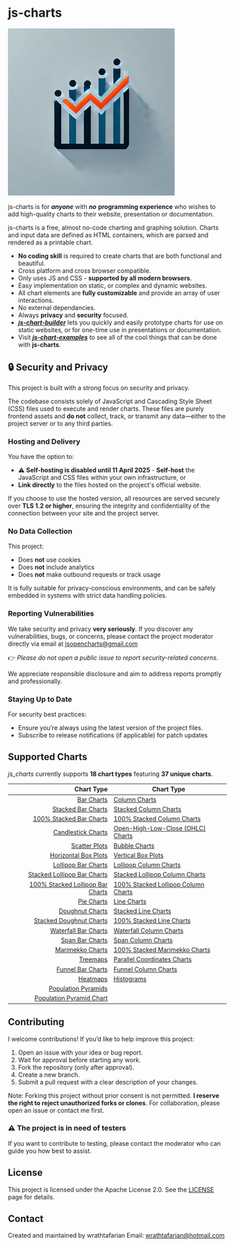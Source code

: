 # js-charts

![js-charts logo](./images/logo/js-charts-logo-medium-384x384.png)

js-charts is for ***anyone*** with ***no*** **programming experience** who wishes to add high-quality charts to their website, presentation or documentation.

js-charts is a free, almost no-code charting and graphing solution. Charts and input data are defined as HTML containers, which are parsed and rendered as a printable chart.

- **No coding skill** is required to create charts that are both functional and beautiful.
- Cross platform and cross browser compatible.
- Only uses JS and CSS - **supported by all modern browsers**.
- Easy implementation on static, or complex and dynamic websites.
- All chart elements are **fully customizable** and provide an array of user interactions.
- No external dependancies.
- Always **privacy** and **security** focused.
- ***[js-chart-builder](https://github.com/wrathtafarian/js-chart-builder)*** lets you quickly and easily prototype charts for use on static websites, or for one-time use in presentations or documentation.
- Visit ***[js-chart-examples](https://github.com/wrathtafarian/js-chart-examples)*** to see all of the cool things that can be done with **js-charts**.

## 🔒 Security and Privacy

This project is built with a strong focus on security and privacy.

The codebase consists solely of JavaScript and Cascading Style Sheet (CSS) files used to execute and render charts. These files are purely frontend assets and **do not** collect, track, or transmit any data—either to the project server or to any third parties.

### Hosting and Delivery

You have the option to:

 - ⚠️ **Self-hosting is disabled until 11 April 2025** - **Self-host** the JavaScript and CSS files within your own infrastructure, or
 - **Link directly** to the files hosted on the project's official website.

If you choose to use the hosted version, all resources are served securely over **TLS 1.2 or higher**, ensuring the integrity and confidentiality of the connection between your site and the project server.

### No Data Collection

This project:

 - Does **not** use cookies
 - Does **not** include analytics
 - Does **not** make outbound requests or track usage

It is fully suitable for privacy-conscious environments, and can be safely embedded in systems with strict data handling policies.

### Reporting Vulnerabilities

We take security and privacy **very seriously**. If you discover any vulnerabilities, bugs, or concerns, please contact the project moderator directly via email at jsopencharts@gmail.com

👉 *Please do not open a public issue to report security-related concerns.*

We appreciate responsible disclosure and aim to address reports promptly and professionally.

### Staying Up to Date

For security best practices:

 - Ensure you’re always using the latest version of the project files.
 - Subscribe to release notifications (if applicable) for patch updates


## Supported Charts
_js_charts_ currently supports **18 chart types** featuring **37 unique charts**.

| Chart Type                      | Chart Type                         |
|--------------------------------:|------------------------------------|
| [Bar Charts](https://github.com/wrathtafarian/js-charts/wiki/Chart-Types-Bar-Charts) | [Column Charts](https://github.com/wrathtafarian/js-charts/wiki/Chart-Types-Column-Charts) |
| [Stacked Bar Charts](https://github.com/wrathtafarian/js-charts/wiki/Chart-Types-Bar-Charts) | [Stacked Column Charts](https://github.com/wrathtafarian/js-charts/wiki/Chart-Types-Column-Charts) |
| [100% Stacked Bar Charts](https://github.com/wrathtafarian/js-charts/wiki/Chart-Types-Bar-Charts) | [100% Stacked Column Charts](https://github.com/wrathtafarian/js-charts/wiki/Chart-Types-Column-Charts) |
| [Candlestick Charts](https://github.com/wrathtafarian/js-charts/wiki/Chart-Types-Candlestick-Charts) | [Open-High-Low-Close (OHLC) Charts](https://github.com/wrathtafarian/js-charts/wiki/Chart-Types-Open‐High‐Low‐Close-Charts) |
| [Scatter Plots](https://github.com/wrathtafarian/js-charts/wiki/Chart-Types-Scatter-Plots) | [Bubble Charts](https://github.com/wrathtafarian/js-charts/wiki/Chart-Types-Bubble-Charts) |
| [Horizontal Box Plots](https://github.com/wrathtafarian/js-charts/wiki/Chart-Types-Box-Plots) | [Vertical Box Plots](https://github.com/wrathtafarian/js-charts/wiki/Chart-Types-Box-Plots) |
| [Lollipop Bar Charts](https://github.com/wrathtafarian/js-charts/wiki/Chart-Types-Lollipop-Charts) | [Lollipop Column Charts](https://github.com/wrathtafarian/js-charts/wiki/Chart-Types-Lollipop-Charts) |
| [Stacked Lollipop Bar Charts](https://github.com/wrathtafarian/js-charts/wiki/Chart-Types-Lollipop-Charts) | [Stacked Lollipop Column Charts](https://github.com/wrathtafarian/js-charts/wiki/Chart-Types-Lollipop-Charts) |
| [100% Stacked Lollipop Bar Charts](https://github.com/wrathtafarian/js-charts/wiki/Chart-Types-Lollipop-Charts) | [100% Stacked Lollipop Column Charts](https://github.com/wrathtafarian/js-charts/wiki/Chart-Types-Lollipop-Charts) |
| [Pie Charts](https://github.com/wrathtafarian/js-charts/wiki/Chart-Types-Pie-and-Doughnut-Charts) | [Line Charts](https://github.com/wrathtafarian/js-charts/wiki/Chart-Types-Line-Charts) |
| [Doughnut Charts](https://github.com/wrathtafarian/js-charts/wiki/Chart-Types-Pie-and-Doughnut-Charts) | [Stacked Line Charts](https://github.com/wrathtafarian/js-charts/wiki/Chart-Types-Line-Charts) |
| [Stacked Doughnut Charts](https://github.com/wrathtafarian/js-charts/wiki/Chart-Types-Pie-and-Doughnut-Charts) | [100% Stacked Line Charts](https://github.com/wrathtafarian/js-charts/wiki/Chart-Types-Line-Charts) |
| [Waterfall Bar Charts](https://github.com/wrathtafarian/js-charts/wiki/Chart-Types-Waterfall-Charts) | [Waterfall Column Charts](https://github.com/wrathtafarian/js-charts/wiki/Chart-Types-Waterfall-Charts) |
| [Span Bar Charts](https://github.com/wrathtafarian/js-charts/wiki/Chart-Types-Span-Charts) | [Span Column Charts](https://github.com/wrathtafarian/js-charts/wiki/Chart-Types-Span-Charts) |
| [Marimekko Charts](https://github.com/wrathtafarian/js-charts/wiki/Chart-Types-Mekko-Charts) | [100% Stacked Marimekko Charts](https://github.com/wrathtafarian/js-charts/wiki/Chart-Types-Mekko-Charts) |
| [Treemaps](https://github.com/wrathtafarian/js-charts/wiki/Chart-Types-Treemaps) | [Parallel Coordinates Charts](https://github.com/wrathtafarian/js-charts/wiki/Chart-Types-Parallel-Coordinates-Charts) |
| [Funnel Bar Charts](https://github.com/wrathtafarian/js-charts/wiki/Chart-Types-Funnel-Charts) | [Funnel Column Charts](https://github.com/wrathtafarian/js-charts/wiki/Chart-Types-Funnel-Charts) |
| [Heatmaps](https://github.com/wrathtafarian/js-charts/wiki/Chart-Types-Heatmaps) | [Histograms](https://github.com/wrathtafarian/js-charts/wiki/Chart-Types-Histograms) |
| [Population Pyramids](https://github.com/wrathtafarian/js-charts/wiki/Chart-Types-Population-Pyramids) |  |
| [Population Pyramid Chart](/wiki/charts/Population%20Pyramid.md)        |                                    |

## Contributing
I welcome contributions! If you’d like to help improve this project:
1. Open an issue with your idea or bug report.
1. Wait for approval before starting any work.
1. Fork the repository (only after approval).
1. Create a new branch.
1. Submit a pull request with a clear description of your changes.

Note: Forking this project without prior consent is not permitted. __I reserve the right to reject unauthorized forks or clones__. For collaboration, please open an issue or contact me first.

### ⚠️ The project is in need of testers

If you want to contribute to testing, please contact the moderator who can guide you how best to assist.

##  License
This project is licensed under the Apache License 2.0. See the [LICENSE](./LICENSE) page for details.

## Contact

Created and maintained by wrathtafarian
    Email: wrathtafarian@hotmail.com
